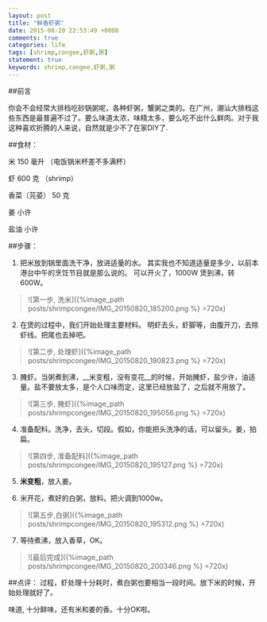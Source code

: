 ```yaml
---
layout: post
title: "鲜香虾粥"
date: 2015-08-20 22:53:49 +0800
comments: true
categories: life
tags: [shrimp,congee,虾粥,粥]
statement: true
keywords: shrimp,congee,虾粥,粥
---
```

##前言

你会不会经常大排档吃砂锅粥呢，各种虾粥，蟹粥之类的。在广州，潮汕大排档这些东西是最普遍不过了。要么味道太浓，味精太多，要么吃不出什么鲜肉。对于我这种喜欢折腾的人来说，自然就是少不了在家DIY了.




<!-- more -->

##食材：

米 150  毫升 （电饭锅米杯差不多满杯）

虾 600 克 （shrimp）

香菜（芫荽） 50 克

姜 小许

盐油 小许



##步骤：

1. 把米放到锅里面洗干净，放进适量的水。
其实我也不知道适量是多少，以前本港台中午的烹饪节目就是那么说的。
可以开火了，1000W 煲到沸，转600W。
>![第一步, 洗米]({%image_path posts/shrimpcongee/IMG_20150820_185200.png %} =720x)


2. 在煲的过程中，我们开始处理主要材料。
明虾去头，虾脚等，由腹开刀，去除虾线。把尾也去掉吧。
>![第二步, 处理虾]({%image_path posts/shrimpcongee/IMG_20150820_190823.png %} =720x)


3. 腌虾。当粥煮到沸，__米变粗，没有变花__的时候，开始腌虾，盐少许，油适量。盐不要放太多，是个人口味而定，这里已经放盐了，之后就不用放了。
>![第三步, 腌虾]({%image_path posts/shrimpcongee/IMG_20150820_195056.png %} =720x)


4. 准备配料。洗净，去头，切段。假如，你能把头洗净的话，可以留头。姜，拍扁。
>![第四步, 准备配料]({%image_path posts/shrimpcongee/IMG_20150820_195127.png %} =720x)


5. __米变粗__，放入姜。

6. 米开花，煮好的白粥，放料。把火调到1000w。
>![第五步,白粥]({%image_path posts/shrimpcongee/IMG_20150820_195312.png %} =720x)


7. 等待煮沸，放入香草，OK。
>![最后完成]({%image_path posts/shrimpcongee/IMG_20150820_200346.png %} =720x)


##点评：
过程，虾处理十分耗时，煮白粥也要相当一段时间。放下米的时候，开始处理就好了。

味道, 十分鲜味，还有米和姜的香。十分OK啦。







